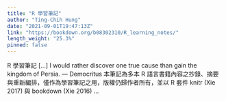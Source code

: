 ```yaml
---
title: "R 學習筆記"
author: "Ting-Chih Hung"
date: "2021-09-01T19:47:13Z"
link: "https://bookdown.org/b08302310/R_learning_notes/"
length_weight: "25.3%"
pinned: false
---
```


R 學習筆記 [...] I would rather discover one true cause than gain the kingdom of Persia. — Democritus 本筆記為多本 R 語言書籍內容之抄錄、摘要與重新編排，僅作為學習筆記之用，版權仍歸作者所有，並以 R 套件 knitr (Xie 2017) 與 bookdown (Xie 2016) ...
